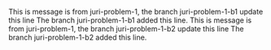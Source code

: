 This is message is from juri-problem-1, the branch juri-problem-1-b1 update this line
The branch juri-problem-1-b1 added this line.
This is message is from juri-problem-1, the branch juri-problem-1-b2 update this line
The branch juri-problem-1-b2 added this line.
